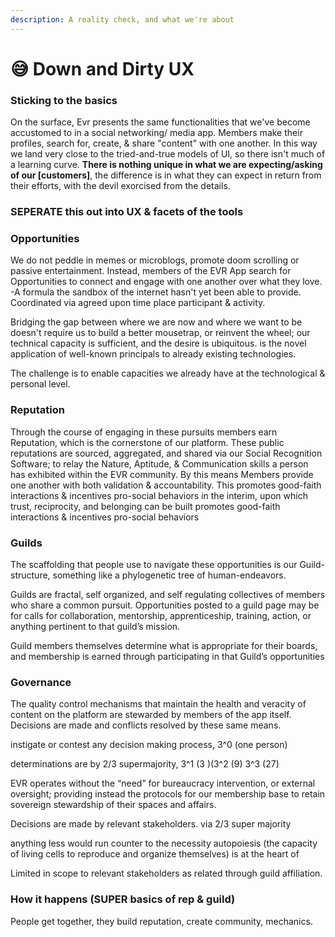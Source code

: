 ```yaml
---
description: A reality check, and what we're about
---
```


# 😅 Down and Dirty UX

### Sticking to the basics

On the surface, Evr presents the same functionalities that we've become accustomed to in a social networking/ media app. Members make their profiles, search for, create, & share "content" with one another. In this way we land very close to the tried-and-true models of UI, so there isn't much of a learning curve. **There is nothing unique in what we are expecting/asking of our \[customers]**, the difference is in what they can expect in return from their efforts, with the devil exorcised from the details.

### SEPERATE this out into UX & facets of the tools

### Opportunities

We do not peddle in memes or microblogs, promote doom scrolling or passive entertainment. Instead, members of the EVR App search for Opportunities to connect and engage with one another over what they love. -A formula the sandbox of the internet hasn't yet been able to provide. Coordinated via agreed upon time place participant & activity.&#x20;

Bridging the gap between where we are now and where we want to be doesn't require us to build a better mousetrap, or reinvent the wheel; our technical capacity is sufficient, and the desire is ubiquitous.  is the novel application of well-known principals to already existing technologies.&#x20;

The challenge is to enable capacities we already have at the technological & personal level.

### Reputation

Through the course of engaging in these pursuits members earn Reputation, which is the cornerstone of our platform. These public reputations are sourced, aggregated, and shared via our Social Recognition Software; to relay the Nature, Aptitude, & Communication skills a person has exhibited within the EVR community. By this means Members provide one another with both validation & accountability. This promotes good-faith interactions & incentives pro-social behaviors in the interim, upon which trust, reciprocity, and belonging can be built promotes good-faith interactions & incentives pro-social behaviors

### Guilds

The scaffolding that people use to navigate these opportunities is our Guild-structure, something like a phylogenetic tree of human-endeavors.

Guilds are fractal, self organized, and self regulating collectives of members who share a common pursuit. Opportunities posted to a guild page may be for calls for collaboration, mentorship, apprenticeship, training, action, or anything pertinent to that guild’s mission.

Guild members themselves determine what is appropriate for their boards, and membership is earned through participating in that Guild’s opportunities

### Governance

The quality control mechanisms that maintain the health and veracity of content on the platform are stewarded by members of the app itself. Decisions are made and conflicts resolved by these same means.

instigate or contest any decision making process, 3^0 (one person) &#x20;

determinations are by 2/3 supermajority, 3^1  (3 )(3^2 (9) 3^3 (27) &#x20;













EVR operates without the “need” for bureaucracy intervention, or external oversight; providing instead the protocols for our membership base to retain sovereign stewardship of their spaces and affairs.&#x20;

Decisions are made by relevant stakeholders. via 2/3 super majority



















anything less would run counter to the necessity autopoiesis (the capacity of living cells to reproduce and organize themselves) is at the heart of&#x20;

&#x20;

Limited in scope to relevant stakeholders as related through guild affiliation.&#x20;



### How it happens (SUPER basics of rep & guild)

People get together, they build reputation, create community, mechanics.&#x20;

